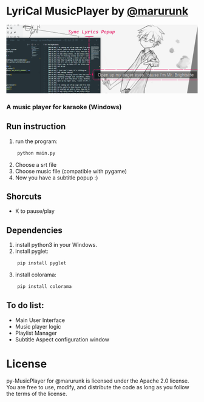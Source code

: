 # LyriCal MusicPlayer by [@marurunk](https://github.com/marurunk)
![presentation.png](/src/img/presentation.png)
### A music player for karaoke (Windows)

## Run instruction
1. run the program:
```python
    python main.py
```
2. Choose a srt file
3. Choose music file (compatible with pygame)
4. Now you have a subtitle popup :)
## Shorcuts
- K to pause/play


## Dependencies
1. install python3 in your Windows.
2. install pyglet:
```python 
    pip install pyglet
```
3. install colorama:
```python 
    pip install colorama
```

## To do list:
- Main User Interface
- Music player logic
- Playlist Manager
- Subtitle Aspect configuration window



# License
py-MusicPlayer for @marurunk is licensed under the Apache 2.0 license. You are free to use, modify, and distribute the code as long as you follow the terms of the license.
